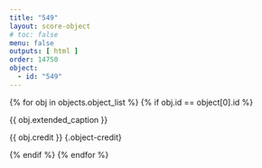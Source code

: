 ```yaml
---
title: "549"
layout: score-object
# toc: false
menu: false
outputs: [ html ]
order: 14750
object:
  - id: "549"
---
```


{% for obj in objects.object_list %}
{% if obj.id == object[0].id %}

{{ obj.extended_caption }}

{{ obj.credit }} {.object-credit}

{% endif %}
{% endfor %}
